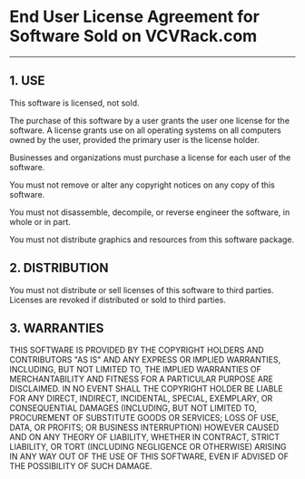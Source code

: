 # End User License Agreement for Software Sold on VCVRack.com

___

## 1. USE

This software is licensed, not sold.

The purchase of this software by a user grants the user one license for the software.
A license grants use on all operating systems on all computers owned by the user, provided the primary user is the license holder.

Businesses and organizations must purchase a license for each user of the software.

You must not remove or alter any copyright notices on any copy of this software.

You must not disassemble, decompile, or reverse engineer the software, in whole or in part.

You must not distribute graphics and resources from this software package.


## 2. DISTRIBUTION

You must not distribute or sell licenses of this software to third parties.
Licenses are revoked if distributed or sold to third parties.


## 3. WARRANTIES

THIS SOFTWARE IS PROVIDED BY THE COPYRIGHT HOLDERS AND CONTRIBUTORS "AS IS"
AND ANY EXPRESS OR IMPLIED WARRANTIES, INCLUDING, BUT NOT LIMITED TO, THE
IMPLIED WARRANTIES OF MERCHANTABILITY AND FITNESS FOR A PARTICULAR PURPOSE ARE
DISCLAIMED. IN NO EVENT SHALL THE COPYRIGHT HOLDER BE LIABLE FOR ANY DIRECT,
INDIRECT, INCIDENTAL, SPECIAL, EXEMPLARY, OR CONSEQUENTIAL DAMAGES (INCLUDING,
BUT NOT LIMITED TO, PROCUREMENT OF SUBSTITUTE GOODS OR SERVICES; LOSS OF USE,
DATA, OR PROFITS; OR BUSINESS INTERRUPTION) HOWEVER CAUSED AND ON ANY THEORY
OF LIABILITY, WHETHER IN CONTRACT, STRICT LIABILITY, OR TORT (INCLUDING
NEGLIGENCE OR OTHERWISE) ARISING IN ANY WAY OUT OF THE USE OF THIS SOFTWARE,
EVEN IF ADVISED OF THE POSSIBILITY OF SUCH DAMAGE.

